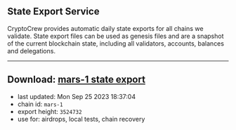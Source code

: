 ## State Export Service
CryptoCrew provides automatic daily state exports for all chains we validate. State export files can be used as genesis files and are a snapshot of the current blockchain state, including all validators, accounts, balances and delegations.

---
**Download: [mars-1 state export](https://dl.ccvalidators.com/SERVICE/mars/mars-1_export_3524732.json)**
---

- last updated: Mon Sep 25 2023 18:37:04
- chain id: `mars-1`
- export height: `3524732`
- use for: airdrops, local tests, chain recovery

